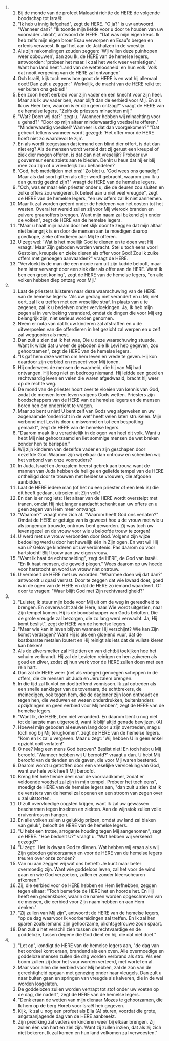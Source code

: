 <ol>
  <li>
    <ol>
      <li>Bij de monde van de profeet Maleachi richtte de HERE de volgende boodschap tot Israël:</li>
      <li>"Ik heb u innig liefgehad", zegt de HERE. "O ja?" is uw antwoord. "Wanneer dan?" "Ik toonde mijn liefde voor u door te houden van uw voorvader Jakob", antwoord de HERE. "Dat was mijn eigen keus. Ik heb zelfs mijn eigen broer Esau verworpen en Esau's bergen en erfenis verwoest. Ik gaf het aan de Jakhalzen in de woestijn.</li>
      <li>Als zijn nakomelingen zouden zeggen: 'Wij willen deze puinhopen weer opbouwen', dan zou Ik, de HERE van de hemelse legers, antwoorden: 'probeer het maar. Ik zal het werk weer vernietigen.' Want hun land heet 'Land van de wetteloosheid' en hun volk 'Volk dat nooit vergeving van de HERE zal ontvangen.'</li>
      <li>Och Israël, kijk toch eens hoe groot de HERE is en wat hij allemaal doet! Dan zult u zeggen: ' Werkelijk, de macht van de HERE reikt tot ver buiten ons gebied!'</li>
      <li>Een zoon heeft eerbied voor zijn vader en een knecht voor zijn heer. Maar als Ik uw vader ben, waar blijft dan de eerbied voor Mij. En als Ik uw Heer ben, waarom is er dan geen ontzag?" vraagt de HERE van de hemelse legers. "Zelfs de priesters minachten mij."</li>
      <li>"Wat? Doen w!j dat?" zegt u. "Wanneer hebben wij minachting voor u gehad?" "Door op mijn altaar minderwaardig voedsel te offeren." "Minderwaardig voedsel? Wanneer is dat dan voorgekomen?" "Dat gebeurt telkens wanneer wordt gezegd: 'Het offer voor de HERE hoeft niet zo waardevol te zijn'.</li>
      <li>En als wordt toegestaan dat iemand een blind dier offert, is dat dan niet erg? Als de mensen wordt verteld dat zij gerust een kreupel of ziek dier mogen offeren, is dat dan niet vreselijk? Probeer uw gouverneur eens zoiets aan te bieden. Denkt u heus dat hij er blij mee zou zijn of u vriendelijk zou behandelen?</li>
      <li>'God, heb medelijden met ons!' Zo bidt u. 'God wees ons genadig!' Maar als dat soort giften als offer wordt gebracht, waarom zou Ik u dan gunstig gezind zijn?" vraagt de HERE van de hemelse legers.</li>
      <li>"Och, was er maar één priester onder u, die de deuren zou sluiten en zulke offers zou weigeren. Ik beleef aan u niet veel vreugde", zegt de HERE van de hemelse legers, "en uw offers zal Ik niet aannemen.</li>
      <li>Maar Ik zal worden geëerd onder de heidenen van het oosten tot het westen. Overal ter wereld zullen zij voor Mij wierook branden en zuivere graanoffers brengen. Want mijn naam zal bekend zijn onder de volken", zegt de HERE van de hemelse legers.</li>
      <li>"Maar u haalt mijn naam door het slijk door te zeggen dat mijn altaar niet belangrijk is en door de mensen aan te moedigen daarop goedkope, zieke offerdieren aan Mij te offeren.</li>
      <li>U zegt wel: 'Wat is het moeilijk God te dienen en te doen wat Hij vraagt.' Maar Zijn geboden worden veracht. Stel u toch eens voor! Gestolen, kreupele en zieke dieren als offer voor God! Zou Ik zulke offers met genoegen aanvaarden?" vraagt de HERE.</li>
      <li>"Vervloekt is de man die een mooie ram uit zijn kudde belooft, maar hem later vervangt door een ziek dier als offer aan de HERE. Want Ik ben een groot koning", zegt de HERE van de hemelse legers, "en alle volken hebben diep ontzag voor Mij."</li>
    </ol>
  </li>
  <li>
    <ol>
      <li>Laat de priesters luisteren naar deze waarschuwing van de HERE van de hemelse legers: "Als uw gedrag niet verandert en u Mij niet eert, zal Ik u treffen met een vreselijke straf. In plaats van u te zegenen, zal Ik u bedelven onder vervloekingen. Ja, Ik heb mijn zegen al in vervloeking veranderd, omdat de dingen die voor Mij erg belangrijk zijn, niet serieus worden genomen.</li>
      <li>Neem er nota van dat Ik uw kinderen zal afstraffen en u de uitwerpselen van die offerdieren in het gezicht zal werpen en u zelf zal weggooien als mest.</li>
      <li>Dan zult u zien dat Ik het was, Die u deze waarschuwing stuurde. Want Ik wilde dat u weer de geboden die Ik Levi heb gegeven, zou gehoorzamen", zegt de HERE van de hemelse legers.</li>
      <li>"Ik gaf hem deze wetten om hem leven en vrede te geven. Hij kon daardoor zijn eerbied en respect voor Mij tonen.</li>
      <li>Hij onderwees de mensen de waarheid, die hij van Mij had ontvangen. Hij loog niet en bedroog niemand. Hij leidde een goed en rechtvaardig leven en velen die waren afgedwaald, bracht hij weer op de rechte weg.</li>
      <li>De mond van de priester hoort over te vloeien van kennis van God, zodat de mensen leren leven volgens Gods wetten. Priesters zijn boodschappers van de HERE van de hemelse legers en de mensen horen hen om onderricht te vragen.</li>
      <li>Maar zo bent u niet! U bent zelf van Gods weg afgeweken en uw zogenaamde 'onderricht in de wet' heeft velen laten struikelen. Mijn verbond met Levi is door u misvormd en tot een bespotting gemaakt", zegt de HERE van de hemelse legers.</li>
      <li>"Daarom maak Ik u verachtelijk in de ogen van heel dit volk. Want u hebt Mij niet gehoorzaamd en liet sommige mensen de wet breken zonder hen te berispen."</li>
      <li>Wij zijn kinderen van dezelfde vader en zijn geschapen door dezelfde God. Waarom zijn wij elkaar dan ontrouw en schenden wij het verbond van onze voorouders?</li>
      <li>In Juda, Israël en Jeruzalem heerst gebrek aan trouw, want de mannen van Juda hebben de heilige en geliefde tempel van de HERE ontheiligd door te trouwen met heidense vrouwen, die afgoden aanbidden.</li>
      <li>Laat de HERE iedere man (of het nu een priester of een leek is) die dit heeft gedaan, uitroeien uit Zijn volk!</li>
      <li>En dan is er nog iets: Het altaar van de HERE wordt overstelpt met tranen, omdat Hij niet langer aandacht schenkt aan uw offers en u geen zegen van Hem meer ontvangt.</li>
      <li>"Waarom?" vraagt men zich af. "Waarom heeft God ons verlaten?" Omdat de HERE er getuige van is geweest hoe u de vrouw met wie u als jongeman trouwde, ontrouw bent geworden. Zij was toch uw levensgezel en de vrouw voor wie u beloofde trouw te zorgen!</li>
      <li>U werd met uw vrouw verbonden door God. Volgens zijn wijze bedoeling werd u door het huwelijk één in Zijn ogen. En wat wil Hij van u? Gelovige kinderen uit uw verbintenis. Pas daarom op voor hartstocht! Blijf trouw aan uw eigen vrouw.</li>
      <li>"Want Ik haat de echtscheiding", zegt de HERE, de God van Israël. "En Ik haat mensen, die geweld plegen." Wees daarom op uw hoede voor hartstocht en word uw vrouw niet ontrouw.</li>
      <li>U vermoeit de HERE met uw woorden. "Waarmee doen wij dat dan?" antwoordt u quasi verrast. Door te zeggen dat wie kwaad doet, goed is in de ogen van de HERE en dat de HERE zo iemand waardeert. Of door te vragen: "Waar blijft God met Zijn rechtvaardigheid?"</li>
    </ol>
  </li>
  <li>
    <ol>
      <li>"Luister, Ik stuur mijn bode voor Mij uit om de weg in gereedheid te brengen. En onverwacht zal de Here, naar Wie wordt uitgezien, naar Zijn tempel komen. Hij is de boodschapper van Gods beloften, Die de grote vreugde zal bezorgen, die zo lang werd verwacht. Ja, Hij komt beslist", zegt de HERE van de hemelse legers.</li>
      <li>"Maar wie kan in leven blijven wanneer Hij verschijnt? Wie kan Zijn komst verdragen? Want Hij is als een gloeiend vuur, dat de kostbaarste metalen loutert en Hij reinigt als iets dat de vuilste kleren kan bleken!</li>
      <li>Als de zilversmelter zal Hij zitten en van dichtbij toekijken hoe het schuim verbrandt. Hij zal de Levieten reinigen en hen zuiveren als goud en zilver, zodat zij hun werk voor de HERE zullen doen met een rein hart.</li>
      <li>Dan zal de HERE weer (net als vroeger) genoegen scheppen in de offers, die de mensen uit Juda en Jeruzalem brengen.</li>
      <li>In die tijd zal Ik vlot en doeltreffend vonnissen. Ik zal optreden als een snelle aanklager van de tovenaars, de echtbrekers, de meinedigen, ook tegen hem, die de dagloner zijn loon onthoudt en tegen hen, die weduwen en wezen onderdrukken, buitenlanders opzijdringen en geen eerbied voor Mij hebben", zegt de HERE van de hemelse legers.</li>
      <li>"Want Ik, de HERE, ben niet veranderd. En daarom bent u nog niet tot de laatste man uitgeroeid, want Ik blijf altijd genade bewijzen. (A)</li>
      <li>Hoewel mijn geboden al eeuwen lang door u zijn overtreden, mag u toch nog bij Mij terugkomen", zegt de HERE van de hemelse legers. "Kom en Ik zal u vergeven. Maar u zegt: 'Wij hebben U in geen enkel opzicht ooit verlaten!'</li>
      <li>O nee? Mag een mens God beroven? Beslist niet! En toch hebt u Mij beroofd. 'Wanneer hebben wij U beroofd?' vraagt u dan. U hebt Mij beroofd van de tienden en de gaven, die voor Mij waren bestemd.</li>
      <li>Daarom wordt u getroffen door een vreselijke vervloeking van God, want uw hele volk heeft Mij beroofd.</li>
      <li>Breng het hele tiende deel naar de voorraadkamer, zodat er voldoende voedsel zal zijn in mijn tempel. Probeer het toch eens", moedigt de HERE van de hemelse legers aan, "dan zult u zien dat Ik de vensters van de hemel zal openen en een stroom van zegen over u zal uitstorten.</li>
      <li>U zult overvloedige oogsten krijgen, want Ik zal uw gewassen beschermen tegen insekten en ziekten. Aan de wijnstok zullen volle druiventrossen hangen.</li>
      <li>En alle volken zullen u gelukkig prijzen, omdat uw land zal blaken van geluk", belooft de HERE van de hemelse legers.</li>
      <li>"U hebt een trotse, arrogante houding tegen Mij aangenomen", zegt de HERE. "Hoe bedoelt U?" vraagt u. "Wat hebben wij verkeerd gezegd?"</li>
      <li>"U zegt: 'Het is dwaas God te dienen. Wat hebben wij eraan als wij Zijn geboden gehoorzamen en voor de HERE van de hemelse legers treuren over onze zonden?</li>
      <li>Van nu aan zeggen wij wat ons betreft: Je kunt maar beter overmoedig zijn. Want wie goddeloos leven, zal het voor de wind gaan en wie God verzoeken, zullen er zonder kleerscheuren afkomen."</li>
      <li>Zij, die eerbied voor de HERE hebben en Hem liefhebben, zeggen tegen elkaar: "Toch bemerkte de HERE het en hoorde het. En Hij heeft een gedenkboek, waarin de namen worden opgeschreven van de mensen, die eerbied voor Zijn naam hebben en aan Hem denken."</li>
      <li>"Zij zullen van Mij zijn", antwoordt de HERE van de hemelse legers, "op de dag waarvoor Ik voorbereidingen zal treffen. En Ik zal hen sparen zoals iemand zijn gehoorzame, plichtsgetrouwe zoon spaart.</li>
      <li>Dan zult u het verschil zien tussen de rechtvaardige en de goddeloze, tussen degene die God dient en hij, die dat niet doet."</li>
    </ol>
  </li>
  <li>
    <ol>
      <li>"Let op", kondigt de HERE van de hemelse legers aan, "de dag van het oordeel komt eraan, brandend als een oven. Alle overmoedige en goddeloze mensen zullen die dag worden verbrand als stro. Als een boom zullen zij door het vuur worden verteerd, met wortel en al.</li>
      <li>Maar voor allen die eerbied voor Mij hebben, zal de zon van de gerechtigheid opgaan met genezing onder haar vleugels. Dan zult u naar buiten gaan en springen van vreugde als kalveren, die in de wei worden losgelaten.</li>
      <li>De goddelozen zullen worden vertrapt tot stof onder uw voeten op de dag, die nadert", zegt de HERE van de hemelse legers.</li>
      <li>"Denk eraan de wetten van mijn dienaar Mozes te gehoorzamen, die Ik hem op de berg Horeb voor Israël heb gegeven.</li>
      <li>Kijk, Ik zal u nog een profeet als Elia (A) sturen, voordat die grote, angstaanjagende dag van de HERE aanbreekt.</li>
      <li>Zijn prediking zal vaders en kinderen weer bij elkaar brengen. Zij zullen één van hart en ziel zijn. Want zij zullen inzien, dat als zij zich niet bekeren, Ik zal komen en hun land volkomen zal verwoesten."</li>
    </ol>
  </li>
</ol>